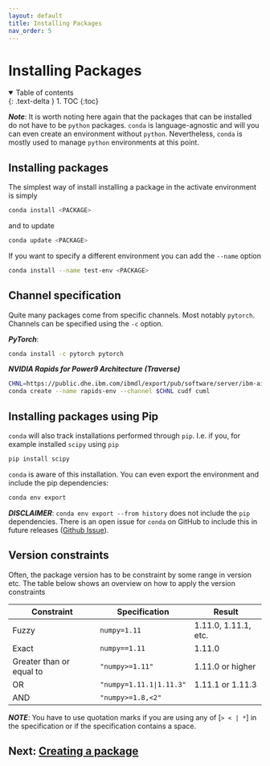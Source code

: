 ```yaml
---
layout: default
title: Installing Packages
nav_order: 5
---
```


# Installing Packages

<details open markdown="block">
  <summary>
    Table of contents
  </summary>
  {: .text-delta }
1. TOC
{:toc}
</details>

***Note***: It is worth noting here again that the packages that can be
installed do not have to be `python` packages. `conda` is language-agnostic and
will you can even create an environment without `python`. Nevertheless, `conda`
is mostly used to manage `python` environments at this point.

## Installing packages

The simplest way of install installing a package in the activate environment is
simply
```bash
conda install <PACKAGE>
```
and to update 
```bash
conda update <PACKAGE>
```

If you want to specify a different environment you can add the `--name` option 
```bash
conda install --name test-env <PACKAGE>
```

## Channel specification

Quite many packages come from specific channels. Most notably `pytorch`.
Channels can be specified using the `-c` option. 

***PyTorch***:
```bash
conda install -c pytorch pytorch
```

***NVIDIA Rapids for Power9 Architecture (Traverse)***
```bash
CHNL=https://public.dhe.ibm.com/ibmdl/export/pub/software/server/ibm-ai/conda
conda create --name rapids-env --channel $CHNL cudf cuml
```

## Installing packages using Pip

`conda` will also track installations performed through `pip`. I.e. if you, for 
example installed `scipy` using `pip`
```bash
pip install scipy
```
`conda` is aware of this installation. You can even export the environment and
include the pip dependencies:
```bash
conda env export
```
***DISCLAIMER***: `conda env export --from history` does not include the `pip`
dependencies. There is an open issue for `conda` on GitHub to include this in 
future releases ([Github Issue](https://github.com/conda/conda/issues/9628)).


## Version constraints

Often, the package version has to be constraint by some range in version etc.
The table below shows an overview on how to apply the version constraints

| Constraint               | Specification            | Result               |
| ------------------------ | ------------------------ | -------------------- |
| Fuzzy                    | `numpy=1.11`             | 1.11.0, 1.11.1, etc. |
| Exact                    | `numpy==1.11`            | 1.11.0               |
| Greater than or equal to | `"numpy>=1.11"`          | 1.11.0 or higher     |
| OR                       | `"numpy=1.11.1\|1.11.3"` | 1.11.1 or 1.11.3     |
| AND                      | `"numpy>=1.8,<2"`        |                      |

***NOTE***: You have to use quotation marks if you are using any of [`> < | *`]
in the specification or if the specification contains a space.


## Next: [Creating a package](creating-a-package/index.md)